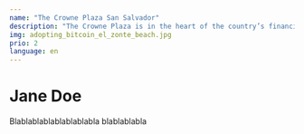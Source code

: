 ```yaml
---
name: "The Crowne Plaza San Salvador"
description: "The Crowne Plaza is in the heart of the country’s financial district, just over half a kilometer from the San Salvador Cathedral and an hour away from Bitcoin Mecca - El Zonte."
img: adopting_bitcoin_el_zonte_beach.jpg
prio: 2
language: en
---
```


# Jane Doe
 
Blablablablablablablabla
blablablabla
